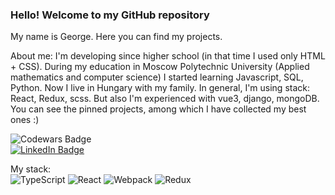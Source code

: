 ### Hello! Welcome to my GitHub repository
My name is George. Here you can find my projects.

About me: I'm developing since higher school (in that time I used only HTML + CSS). During my education in Moscow Polytechnic University (Applied mathematics and computer science) I started learning Javascript, SQL, Python. Now I live in Hungary with my family. In general, I'm using stack: React, Redux, scss. But also I'm experienced with vue3, django, mongoDB. You can see the pinned projects, among which I have collected my best ones :)


<img src="https://www.codewars.com/users/gogi_avsa/badges/large" alt="Codewars Badge">

<div id="badges">
  <a href="https://www.linkedin.com/in/georgiy-avsadzhanishvili-854235282/">
    <img src="https://img.shields.io/badge/LinkedIn-blue?style=for-the-badge&logo=linkedin&logoColor=white" alt="LinkedIn Badge"/>
  </a>
</div>

My stack:\
![TypeScript](https://img.shields.io/badge/typescript-%23007ACC.svg?style=for-the-badge&logo=typescript&logoColor=white)
![React](https://img.shields.io/badge/react-%2320232a.svg?style=for-the-badge&logo=react&logoColor=%2361DAFB)
![Webpack](https://img.shields.io/badge/webpack-%238DD6F9.svg?style=for-the-badge&logo=webpack&logoColor=black)
![Redux](https://img.shields.io/badge/redux-%23593d88.svg?style=for-the-badge&logo=redux&logoColor=white)
